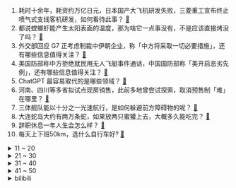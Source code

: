 1. 耗时十余年，耗资约万亿日元，日本国产大飞机研发失败，三菱重工宣布终止喷气式支线客机研发，如何看待此事？ [:link:](https://www.zhihu.com/question/582749904)
2. 都说螳螂虾能产生太阳表面的温度，那为啥它一点事没有，不是应该直接烤没了吗？ [:link:](https://www.zhihu.com/question/541560060)
3. 外交部回应 G7 正考虑制裁中伊朝企业，称「中方将采取一切必要措施」，还有哪些信息值得关注？ [:link:](https://www.zhihu.com/question/582965322)
4. 美国防部称中方拒绝就民用无人飞艇事件通话，中国国防部称「美开启恶劣先例」，还有哪些信息值得关注？ [:link:](https://www.zhihu.com/question/582977528)
5. ChatGPT 最容易取代的是哪些领域？ [:link:](https://www.zhihu.com/question/582498339)
6. 河南、四川等多省拟试点现房销售，此前多地曾尝试探索，取消预售制「难」在哪里？ [:link:](https://www.zhihu.com/question/582921835)
7. 三体舰队能以十分之一光速航行，是如何躲避前方障碍物的呢？ [:link:](https://www.zhihu.com/question/582644358)
8. 大连蛇岛大约有两万条蛇，如果放两只蜜獾上去，大概多久能吃完？ [:link:](https://www.zhihu.com/question/458741991)
9. 辞职休息一年人生会怎么样？ [:link:](https://www.zhihu.com/question/582718053)
10. 每天上下班50km，选什么自行车好? [:link:](https://www.zhihu.com/question/582616651)
<details>
<summary>11 ~ 20</summary>

11. 30 岁成为企业招聘年龄上限，如何看待此事？企业设置招聘「年龄门槛」将对劳动者造成怎样的影响？ [:link:](https://www.zhihu.com/question/582407358)
12. 每天工作家两点一线，和男朋友在一起久了慢慢变得无话可说了,怎么办？ [:link:](https://www.zhihu.com/question/581990434)
13. 如何评价张若昀主演的电视剧《显微镜下的大明之丝绢案》？ [:link:](https://www.zhihu.com/question/509947846)
14. 《黑豹 2》中国内地首日票房粗报 2150 万元，如何评价这一票房成绩？ [:link:](https://www.zhihu.com/question/582749295)
15. 人一辈子，最重要的到底是什么？ [:link:](https://www.zhihu.com/question/266929946)
16. 如何评价TNO硅晶之梦的广东更新？ [:link:](https://www.zhihu.com/question/582171717)
17. 如何更好地向 ChatGPT 提问？ [:link:](https://www.zhihu.com/question/570765297)
18. 当所有人都看不起你时该怎么办、包括你的父母？ [:link:](https://www.zhihu.com/question/580516044)
19. 孩子问「古人都是怎么过年的」该怎么回答？ [:link:](https://www.zhihu.com/question/511138325)
20. 专家建议「将法定结婚年龄下调至 18 岁」引热议，如何看待此事？为什么年轻人越来越反感「专家建议」？ [:link:](https://www.zhihu.com/question/582924506)
</details>
<details>
<summary>21 ~ 30</summary>

21. 为什么2023流行提前还房贷？ [:link:](https://www.zhihu.com/question/582239126)
22. 邻居扔炮仗致江西 7 岁男童手臂截肢，受害者家属称涉事人员已被刑拘，他将面临哪些法律责任？ [:link:](https://www.zhihu.com/question/582814178)
23. 《狂飙》里大嫂陈书婷的妆造为什么给人一眼「大女主」的感觉？ [:link:](https://www.zhihu.com/question/582013746)
24. 我国结婚登记对数下连续八年下降，初婚年龄大幅延迟，是什么原因导致年轻人「不想结婚」？ [:link:](https://www.zhihu.com/question/582473778)
25. 2023 LPL 春季赛 RNG 0:2 不敌 JDG，如何评价这场比赛？ [:link:](https://www.zhihu.com/question/582989849)
26. 如何看待《英雄联盟》主播君克被曝实为代打？ [:link:](https://www.zhihu.com/question/582552312)
27. 《三体》中陈雪的身手怎么那么厉害？是经过三体人改造的吗？ [:link:](https://www.zhihu.com/question/582403863)
28. 恋爱中先服软对男生来说是好处更多还是坏处更多？ [:link:](https://www.zhihu.com/question/581980504)
29. 你是因为什么努力挣钱的？ [:link:](https://www.zhihu.com/question/582999990)
30. 做交易，是应该遵循自己的交易系统，还是应该根据市场的走向去建仓呢？ [:link:](https://www.zhihu.com/question/570990531)
</details>
<details>
<summary>31 ~ 40</summary>

31. 网传法华寺月薪 8 万元招聘和尚，法华寺回应「网传图片不实」，还有哪些信息值得关注？如何看待此事？ [:link:](https://www.zhihu.com/question/582643763)
32. 《红楼梦》里的丫鬟都不愿意出去的原因是什么？ [:link:](https://www.zhihu.com/question/559719324)
33. 日本樱岛昭和火山口时隔近 5 年首次喷发，此次喷发给当地带来了哪些影响？ [:link:](https://www.zhihu.com/question/582790651)
34. 如果有一个名额，你最想复活《狂飙》里的哪个角色，为什么？ [:link:](https://www.zhihu.com/question/582642987)
35. 很努力很努力之后没有结果，事后应该如何平息那份不甘？ [:link:](https://www.zhihu.com/question/581869794)
36. 如果允许你从健身房搬走五种器械，你会选择哪五种？ [:link:](https://www.zhihu.com/question/582119596)
37. 中年男性应该怎么锻炼身体？ [:link:](https://www.zhihu.com/question/578373175)
38. 《斗罗大陆》目前为止有多少 bug ? [:link:](https://www.zhihu.com/question/445980899)
39. 练习长跑不该听歌吗？ [:link:](https://www.zhihu.com/question/580084631)
40. 大家有哪些便宜又大碗的好用身体乳推荐？ [:link:](https://www.zhihu.com/question/581108176)
</details>
<details>
<summary>41 ~ 50</summary>

41. 你在打《王者荣耀》时听过最温柔的话是什么？ [:link:](https://www.zhihu.com/question/473782243)
42. 剧版《三体》古筝行动将船员定性为无可救药的罪犯，规避了电车难题，如何评价此改编？ [:link:](https://www.zhihu.com/question/582252370)
43. 2023 年春节，一个人去哪里旅游好？ [:link:](https://www.zhihu.com/question/577306701)
44. 足球史上哪只球队实力很强，却被后世多数球迷遗忘？ [:link:](https://www.zhihu.com/question/582607347)
45. 为什么就算不买车也要考驾照呢？ [:link:](https://www.zhihu.com/question/582787133)
46. 如何评价黄渤、梅婷主演的都市剧《打开生活的正确方式》？ [:link:](https://www.zhihu.com/question/580346184)
47. 有哪些诗句是你珍藏已久的？ [:link:](https://www.zhihu.com/question/582807839)
48. 如何看待 Nuguri 谈退役原因「被自己的实力打击到，没有受到其他选手的影响」？ [:link:](https://www.zhihu.com/question/582782864)
49. 赚钱和开心哪个更重要？ [:link:](https://www.zhihu.com/question/582586218)
50. ChatGPT 的出现意味着什么？ [:link:](https://www.zhihu.com/question/582450800)
</details><details>
<summary>bilibili</summary>

1. 鹅鸭傻 [:link:](//www.bilibili.com/video/BV1Q14y1F7B2)
2. 两分钟视频大哥两次落泪，相信大哥一定可以东山再起！ [:link:](//www.bilibili.com/video/BV1X84y157bq)
3. 21世纪如何复兴德意志第二帝国？【神奇组织04】 [:link:](//www.bilibili.com/video/BV12Y411q7S1)
4. “读孙子兵法,品启强人生” [:link:](//www.bilibili.com/video/BV1MG4y1S7cm)
5. “于西方拍卖会上流拍的东方戏曲人偶。”……我重回故里，而她们客死异乡。 [:link:](//www.bilibili.com/video/BV17A411679Z)
6. 耗时半个月，我给表妹做了一张触摸感应桌 [:link:](//www.bilibili.com/video/BV1S8411M7bW)
7. 看几遍都觉得好笑哈哈哈哈 [:link:](//www.bilibili.com/video/BV1Bj411M7bz)
8. 你有没有哪些小妙招是外行人不知道的？大家互相说一下取取经！ [:link:](//www.bilibili.com/video/BV1nR4y1z74b)
9. 同伴赠礼  2440原石帮你回血，尘歌壶套装（持续更新中）。 [:link:](//www.bilibili.com/video/BV1xv4y1b7YH)
10. 看完这视频，你们会明白为啥市场上有这么多卖活禽活鱼的商家问你要不要宰杀了，因为死无对证！ [:link:](//www.bilibili.com/video/BV1jG4y1S7bj)
<details>
<summary>11 ~ 20</summary>

11. 【原神手书】♛来自四神的压迫力♛～王牌特工们的「间谍过家家」～ [:link:](//www.bilibili.com/video/BV1Tv4y1b73i)
12. 《原神》EP - 拈骰冥思之夜 [:link:](//www.bilibili.com/video/BV1KG4y1T76A)
13. 他反复问她有没有遗憾，更让人遗憾了 [:link:](//www.bilibili.com/video/BV11Y411q7KW)
14. 公开呼吁取关？！一条视频席卷全国，衣戈猜想走红真的是偶然吗？ [:link:](//www.bilibili.com/video/BV1WD4y1N7jJ)
15. 《明日方舟》全新故事「春分」活动宣传PV [:link:](//www.bilibili.com/video/BV1aA4116773)
16. 绝地求生最远击杀记录！【C4快乐阴人流#38】 [:link:](//www.bilibili.com/video/BV1Ze4y1A7h8)
17. 卿月花灯彻夜明，吟肩随处倚倾城。复原古代会“走”的灯笼：走马灯 [:link:](//www.bilibili.com/video/BV1R8411M7MM)
18. 10道10元超简单素菜，我是不相信你会翻车的 [:link:](//www.bilibili.com/video/BV1YG4y1U7G4)
19. 坤坤闪亮登场 [:link:](//www.bilibili.com/video/BV1fA411r7DF)
20. 我敢说99%的人都没吃过这火锅 [:link:](//www.bilibili.com/video/BV1t84y157D4)
</details>
<details>
<summary>21 ~ 30</summary>

21. 【首映影评】黑豹2：狗急跳墙的吃老本，教科书级的数典忘祖 [:link:](//www.bilibili.com/video/BV1nv4y1477G)
22. 是不是每个日本媳妇都有这样的技能？ [:link:](//www.bilibili.com/video/BV1MA41167KX)
23. 骑行流浪黑龙江，运气不错又找到带炕的房子了，烧起炉子感觉很舒服 [:link:](//www.bilibili.com/video/BV1Y84y1G7CJ)
24. 不要含糊其辞，僵尸肉跟国内储备肉没关系！ [:link:](//www.bilibili.com/video/BV1Mx4y1L75k)
25. 任何变态，终将绳之以法！ [:link:](//www.bilibili.com/video/BV19M4y1D796)
26. 解锁神装 我的世界永恒的MC生存 二周目EP14 [:link:](//www.bilibili.com/video/BV1EM411Y7iB)
27. 狂飙诗词大赛你还知道哪些？ [:link:](//www.bilibili.com/video/BV1GA41167av)
28. “心在跳，爱很刑如烈火” [:link:](//www.bilibili.com/video/BV1824y1i7Mb)
29. 即便身处泥淖，也能仰望星空！看农民工如何修炼成中国梵高？ [:link:](//www.bilibili.com/video/BV1Ks4y1s7Bd)
30. 【坦白】为什么我专做"骗小白"的碎片式健身训练 [:link:](//www.bilibili.com/video/BV1oe4y1A7v6)
</details>
<details>
<summary>31 ~ 40</summary>

31. 跳着健康健身的阳康比心舞，心情无比畅通比❤ [:link:](//www.bilibili.com/video/BV18G4y1N7h7)
32. 此乃坤拳，乾坤镜方可修成，我以致乾坤镜九星巅峰，颤抖吧ikun们 [:link:](//www.bilibili.com/video/BV1Wx4y1j7tA)
33. 我把经典游戏都速通了一遍？？ [:link:](//www.bilibili.com/video/BV1RR4y1z7Hv)
34. 你玩原神怎么不充钱呢？【这下不得不氪金了...】 [:link:](//www.bilibili.com/video/BV1J24y1q7AL)
35. “长大后才发现，这编剧也太敢写了吧！” [:link:](//www.bilibili.com/video/BV1ns4y1Y7Yh)
36. 七年未同床？情夫①号上线！《叶卡捷琳娜》P3 [:link:](//www.bilibili.com/video/BV1F24y1q7bU)
37. 离谱！在女友骂我时突然给她喂东西吃…她好像真被哄好了？ [:link:](//www.bilibili.com/video/BV1iM4y1X7GL)
38. 挑战全身粘钻石！耗时十二小时结果像幻视！ [:link:](//www.bilibili.com/video/BV1te4y1A7n4)
39. 一把长剑残血6级就断线！单杀职业？别吃！别吃！ [:link:](//www.bilibili.com/video/BV1YA4116733)
40. 流浪地球2《人是_》，这么唱可以直击你的灵魂吗！ [:link:](//www.bilibili.com/video/BV1XM4y1D7XH)
</details>
<details>
<summary>41 ~ 50</summary>

41. 读兵法，斗大佬，拜干爹，鱼贩走上人生巅峰！万字解析国产扫黑剧《狂飙》7~12 [:link:](//www.bilibili.com/video/BV1JM4y1D7Y8)
42. 鱼王来了，7800买一条巨型老鼠斑，吃完差点破产了 [:link:](//www.bilibili.com/video/BV1BT41197ew)
43. 谢 谢 鸡：也 谢 谢 大 家 ！ [:link:](//www.bilibili.com/video/BV1ST411X77o)
44. 隔壁班老师：shift [:link:](//www.bilibili.com/video/BV1kj411M7Bd)
45. 速通玩家在NPC眼中的样子 [:link:](//www.bilibili.com/video/BV1cM411v79w)
46. 为了让二踢脚制导，我测算了一个春节 [:link:](//www.bilibili.com/video/BV1UG4y1T7tK)
47. 【4K60FPS】Hillsong Young & Free《Wake》 封神现场！人生必看的现场 [:link:](//www.bilibili.com/video/BV17j411M7Wm)
48. 【霍格沃茨之遗】4K 最高画质 全网首发 全任务 全剧情流程通关攻略 开放世界魔法动作角色扮演游戏 霍格沃滋遗产 - Hogwarts Legacy【完结】 [:link:](//www.bilibili.com/video/BV1UG4y1T7WU)
49. 《黑豹2》一坨答辩？这次是真滴难受 [:link:](//www.bilibili.com/video/BV1ks4y1W7Uv)
50. 春 节 档 最 强 战 争 [:link:](//www.bilibili.com/video/BV1hs4y1Y7NQ)
</details>
<details>
<summary>51 ~ 60</summary>

51. 【年度巨献】原神同人大电影 「暗潮」 [:link:](//www.bilibili.com/video/BV1hT411d7Fd)
52. 细读经典：比肩《星际穿越》，影史“最硬”科幻片《超时空接触》 [:link:](//www.bilibili.com/video/BV1UY411q7EW)
53. 人间值得图鉴 [:link:](//www.bilibili.com/video/BV1rM4y1X78p)
54. 胡桃池子十连五金，我的好同学，我一点都不羡慕 [:link:](//www.bilibili.com/video/BV1GT411R77S)
55. 好家伙！果富市新项目旋转收费站#2 [:link:](//www.bilibili.com/video/BV15v4y1b7vU)
56. 这就是外卖小哥心动时刻？ [:link:](//www.bilibili.com/video/BV1jd4y1H7g3)
57. 【JUMP】大学生活费1W，孩子就能成才？ [:link:](//www.bilibili.com/video/BV19x4y1j7G7)
58. 在自律和自觉中选择了自尽 [:link:](//www.bilibili.com/video/BV1Yv4y1477X)
59. 俄罗斯雅库特人展示了他们简单的生活 [:link:](//www.bilibili.com/video/BV1gd4y1H7gR)
60. 贾冰“狂飙”英文台词! [:link:](//www.bilibili.com/video/BV1cT411o7Gr)
</details>
<details>
<summary>61 ~ 70</summary>

61. 南方人第一次逛东北菜市场!50块钱能买些啥? [:link:](//www.bilibili.com/video/BV1QM4y1D77H)
62. 没有神明注视的冒险家 [:link:](//www.bilibili.com/video/BV1VA41167mk)
63. 当你需要偷走被30名玩家守护着的箱子！ [:link:](//www.bilibili.com/video/BV1KG4y1T7iZ)
64. 16岁高中生买电脑学习用！他爸爸不说话我信了！ [:link:](//www.bilibili.com/video/BV1VG4y1S7ho)
65. 我们是动力火车，B站我们来了！ [:link:](//www.bilibili.com/video/BV1dT411D7QX)
66. 坤拳重视防守以及嘲讽的原因 [:link:](//www.bilibili.com/video/BV1Qx4y1j7EB)
67. 【半佛】为啥很多婚礼现场闹的像耍猴？ [:link:](//www.bilibili.com/video/BV1tR4y1q7tu)
68. 大半夜学围棋？一看就懂？刘备也在？我也想试试 [:link:](//www.bilibili.com/video/BV1wT411o7vg)
69. 李元芳：晚上做梦都是项羽 [:link:](//www.bilibili.com/video/BV1FG4y1S7L3)
70. 现在喜欢一个角色 [:link:](//www.bilibili.com/video/BV1bY411q7oy)
</details>
<details>
<summary>71 ~ 80</summary>

71. 【4K】老戴《霍格沃茨之遗》01 入学之路《霍格沃茨遗产》剧情流程解说《霍格沃兹之遗》 [:link:](//www.bilibili.com/video/BV1WR4y1z744)
72. 我办的音乐比赛炸出了这么多大佬? [图一乐作品PICK] [:link:](//www.bilibili.com/video/BV15Y411B7Jt)
73. 男人点了一份汤圆，老板却端来一碟饺子。。。 [:link:](//www.bilibili.com/video/BV1B24y1i71w)
74. 【原神】魔卡少女胡桃！480p高清重置 [:link:](//www.bilibili.com/video/BV12M4y1X7ZD)
75. 安欣的反向演讲 [:link:](//www.bilibili.com/video/BV1pj411M7C3)
76. 一秒钟记个单词“manic” [:link:](//www.bilibili.com/video/BV14M4y1X7jc)
77. 我老公的父母是近亲，但在我怀孕时才和我说，现在该怎么办 [:link:](//www.bilibili.com/video/BV14D4y1N7x9)
78. （完）电棍：♿波西唢呐狂想曲♿ [:link:](//www.bilibili.com/video/BV12R4y1z7Px)
79. 日本男生舔酱油瓶、往寿司上抹口水，店家市值一夜蒸发168亿，整个行业恐全灭？ [:link:](//www.bilibili.com/video/BV16M4y1X7Y3)
80. 都是你们逼我氪金的！😭嗷嗷哭😭嗷嗷哭😭我没想过氪崩3！😭 [:link:](//www.bilibili.com/video/BV1wA4116793)
</details>
<details>
<summary>81 ~ 90</summary>

81. 【IGN】《塞尔达传说 王国之泪》 全新预告 | 任天堂直面会 [:link:](//www.bilibili.com/video/BV1es4y1Y7y4)
82. 【原神手书】与夜兰在欲望之网中起舞！ [:link:](//www.bilibili.com/video/BV1cd4y1J7Xt)
83. 《成年狗的崩溃就在一瞬间》 [:link:](//www.bilibili.com/video/BV1vj411K7q7)
84. 外面卖2元一根的炸香肠，在家自己做，80买120根，吃嗨了 [:link:](//www.bilibili.com/video/BV1hM4y1X7vg)
85. 我将数十张试卷拼接成了一张试卷 [:link:](//www.bilibili.com/video/BV1wR4y1z7Xk)
86. 国内首个自研GPU离线渲染器打破国外技术垄断！比国外产品更快的超级渲染器NxRender首发！ [:link:](//www.bilibili.com/video/BV1R84y157zD)
87. 谁要来预订我的情人节档期 [:link:](//www.bilibili.com/video/BV17Y411B7US)
88. 【崩坏3】主线回顾小剧场 [:link:](//www.bilibili.com/video/BV1eM411v7ju)
89. 全程高能|| 家贼祖师爷的父子交接，权力博弈中的那些“不传之秘” [:link:](//www.bilibili.com/video/BV15G4y1T78D)
90. 一咬就嘎嘣脆的土豆饼 [:link:](//www.bilibili.com/video/BV12A41167Fs)
</details>
<details>
<summary>91 ~ 100</summary>

91. 【阿斗】口碑收视双爆表，2023开年王炸，投资超1亿美金！《最后生还者》1-2集 [:link:](//www.bilibili.com/video/BV1ae4y1A714)
92. 神仙卡池抽卡现状 [:link:](//www.bilibili.com/video/BV1VY411q7N3)
93. ☀⚡阳光开朗大男孩⚡☀ [:link:](//www.bilibili.com/video/BV1Nj411K74j)
94. 《彻 底 疯 狂》 [:link:](//www.bilibili.com/video/BV1x8411u7b6)
95. 她的讣告，选择了一张彩色照片…… [:link:](//www.bilibili.com/video/BV1sM4y1D7oF)
96. 还没出太阳系就这么多危机，地球能流浪到目的地么？【司徒之脑洞】 [:link:](//www.bilibili.com/video/BV19e4y1N7xN)
97. 白菜比虾好吃！边角料变废为宝，三次下葱姜，那叫一个鲜！丨大虾烧白菜 [:link:](//www.bilibili.com/video/BV1j84y1G7UG)
98. 【流浪提瓦特2】如果在提瓦特拍摄流浪地球 [:link:](//www.bilibili.com/video/BV1RA411z7xj)
99. 我的世界：什么才是真正的顶级肝帝 [:link:](//www.bilibili.com/video/BV1Rd4y1n7Vn)
100. 一个星期前 无意中看见学生用废弃的口罩绳做成了皮筋，看完心里挺不是滋味..偷偷在网上买了皮筋沙包和毽子，想给孩子们一个惊喜。我的学生我来宠 [:link:](//www.bilibili.com/video/BV1Tj411K7Tr)
</details></details>